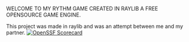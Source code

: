 WELCOME TO MY RYTHM GAME CREATED IN RAYLIB A FREE OPENSOURCE GAME ENGINE.

This project was made in raylib and was an attempt between me and my partner.
[![OpenSSF Scorecard](https://api.scorecard.dev/projects/github.com/jbrackman18/Rhythm-Game/badge)](https://scorecard.dev/viewer/?uri=github.com/jbrackman18/Rhythm-Game)
